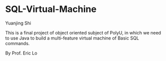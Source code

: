 # SQL-Virtual-Machine

Yuanjing Shi 

This is a final project of object oriented subject of PolyU, in which we need to use Java to build a multi-feature virtual machine of Basic SQL commands.

By Prof. Eric Lo
